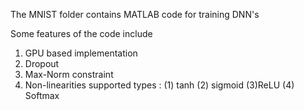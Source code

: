 The MNIST folder contains MATLAB code for training DNN's

Some features of the code include 

1) GPU based implementation
2) Dropout
3) Max-Norm constraint
4) Non-linearities supported types : (1) tanh (2) sigmoid (3)ReLU (4) Softmax



